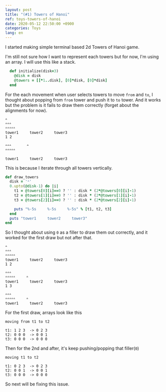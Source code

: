 ```yaml
---
layout: post
title: "(#1) Towers of Hanoi"
ref: toys-towers-of-hanoi
date: 2020-05-12 22:50:00 +0900
categories: Toys
lang: en
---
```


I started making simple terminal based 2d Towers of Hanoi game.

I'm still not sure how I want to represent each towers but for now, I'm using an array.
I will use this like a stack.
```rb
  def initialize(disk=3)
    @disk = disk
    @towers = [[*1..disk], [0]*disk, [0]*disk]
  end
```

For the each movement when user selects towers to move `from` and `to`, I thought about 
popping from `from` tower and push it to `to` tower. And it works but the problem is it 
fails to draw them correctly (forget about the alignments for now).

```
ᐞ                        
ᐞᐞᐞ                      
ᐞᐞᐞᐞᐞ                    
tower1     tower2     tower3
1 2

ᐞᐞᐞ       ᐞ              
ᐞᐞᐞᐞᐞ                    
                         
tower1     tower2     tower3
```
This is because I iterate through all towers vertically.

```rb
def draw_towers
  disk = 'ᐞ'
  0.upto(@disk-1) do |i|
    t1 = @towers[0][i]==0 ? '' : disk * (2*@towers[0][i]-1)
    t2 = @towers[1][i]==0 ? '' : disk * (2*@towers[1][i]-1)
    t3 = @towers[2][i]==0 ? '' : disk * (2*@towers[2][i]-1)

    puts "%-5s     %-5s     %-5s" % [t1, t2, t3]
  end
  puts "tower1     tower2     tower3"
end
```

So I thought about using `0` as a filler to draw them out correctly, and it worked for the 
first draw but not after that.

```
ᐞ                        
ᐞᐞᐞ                      
ᐞᐞᐞᐞᐞ                    
tower1     tower2     tower3
1 2
                         
ᐞᐞᐞ                      
ᐞᐞᐞᐞᐞ     ᐞ              
tower1     tower2     tower3
1 3
                         
ᐞᐞᐞ                      
ᐞᐞᐞᐞᐞ     ᐞ              
tower1     tower2     tower3
```

For the first draw, arrays look like this
```
moving from t1 to t2

t1: 1 2 3  -> 0 2 3
t2: 0 0 0  -> 0 0 1
t3: 0 0 0  -> 0 0 0
```

Then for the 2nd and after, it's keep pushing/popping that filler(`0`)
```
moving t1 to t2

t1: 0 2 3  -> 0 2 3
t2: 0 0 1  -> 0 0 1
t3: 0 0 0  -> 0 0 0
```

So next will be fixing this issue.
